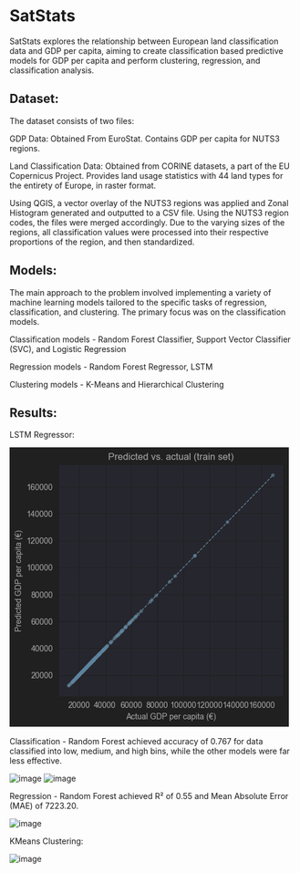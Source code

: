 # SatStats
SatStats explores the relationship between European land classification data and GDP per capita, aiming to create classification based predictive models for GDP per capita and perform clustering, regression, and classification analysis.

## Dataset: 
The dataset consists of two files:

GDP Data: Obtained From EuroStat. Contains GDP per capita for NUTS3 regions. 

Land Classification Data: Obtained from CORINE datasets, a part of the EU Copernicus Project. Provides land usage statistics with 44 land types for the entirety of Europe, in raster format.

Using QGIS, a vector overlay of the NUTS3 regions was applied and Zonal Histogram generated and outputted to a CSV file. Using the NUTS3 region codes, the files were merged accordingly. Due to the varying sizes of the regions, all classification values were processed into their respective proportions of the region, and then standardized.

## Models:
The main approach to the problem involved implementing a variety of machine learning models tailored to the specific tasks of regression, classification, and clustering. The primary focus was on the classification models.

Classification models - Random Forest Classifier, Support Vector Classifier (SVC), and Logistic Regression

Regression models - Random Forest Regressor, LSTM

Clustering models - K-Means and Hierarchical Clustering

## Results:

LSTM Regressor:

![image](data/assets/img.png)

Classification - Random Forest achieved accuracy of 0.767 for data classified into low, medium, and high bins, while the other models were far less effective.

![image](https://github.com/user-attachments/assets/1a3c1d6f-269e-449c-9a20-3cffa088cb95)
![image](https://github.com/user-attachments/assets/209577a1-18d6-40c9-aae9-db614cf23d4c)


Regression - Random Forest achieved R² of 0.55 and Mean Absolute Error (MAE) of 7223.20.

![image](https://github.com/user-attachments/assets/64d969c1-e9c5-4c1e-bed4-ba7c20571772)

KMeans Clustering:

![image](https://github.com/user-attachments/assets/64752ed9-7846-4916-bb4c-9ae249bd0d3a)

